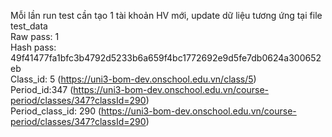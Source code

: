 Mỗi lần run test cần tạo 1 tài khoản HV mới, update dữ liệu tương ứng tại file test_data  
Raw pass: 1  
Hash pass: 49f41477fa1bfc3b4792d5233b6a659f4bc1772692e9d5fe7db0624a300652eb  
Class_id: 5 (https://uni3-bom-dev.onschool.edu.vn/class/5)  
Period_id:347 (https://uni3-bom-dev.onschool.edu.vn/course-period/classes/347?classId=290)  
Period_class_id: 290 (https://uni3-bom-dev.onschool.edu.vn/course-period/classes/347?classId=290)  
